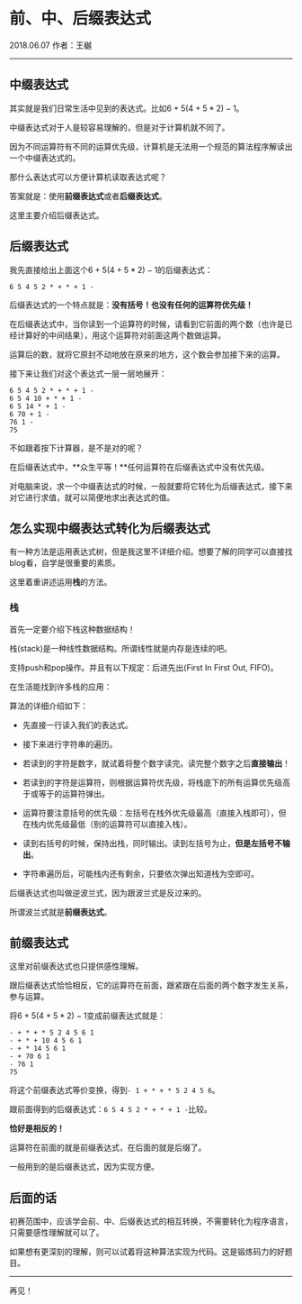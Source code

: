 # 前、中、后缀表达式

2018.06.07  作者：王樾

---

## 中缀表达式

其实就是我们日常生活中见到的表达式。比如$6+5(4+5*2)-1$。

中缀表达式对于人是较容易理解的，但是对于计算机就不同了。

因为不同运算符有不同的运算优先级，计算机是无法用一个规范的算法程序解读出一个中缀表达式的。

那什么表达式可以方便计算机读取表达式呢？

答案就是：使用**前缀表达式**或者**后缀表达式**。

这里主要介绍后缀表达式。

## 后缀表达式

我先直接给出上面这个$6+5(4+5*2)-1$的后缀表达式：

`6 5 4 5 2 * + * + 1 -`

后缀表达式的一个特点就是：**没有括号！也没有任何的运算符优先级！**

在后缀表达式中，当你读到一个运算符的时候，请看到它前面的两个数（也许是已经计算好的中间结果），用这个运算符对前面这两个数做运算。

运算后的数，就将它原封不动地放在原来的地方，这个数会参加接下来的运算。

接下来让我们对这个表达式一层一层地展开：

```
6 5 4 5 2 * + * + 1 -
6 5 4 10 + * + 1 -
6 5 14 * + 1 -
6 70 + 1 -
76 1 -
75
```

不如跟着按下计算器，是不是对的呢？

在后缀表达式中，**众生平等！**任何运算符在后缀表达式中没有优先级。

对电脑来说，求一个中缀表达式的时候，一般就要将它转化为后缀表达式，接下来对它进行求值，就可以简便地求出表达式的值。

## 怎么实现中缀表达式转化为后缀表达式

有一种方法是运用表达式树，但是我这里不详细介绍。想要了解的同学可以直接找blog看，自学是很重要的素质。

这里着重讲述运用**栈**的方法。

### 栈

首先一定要介绍下栈这种数据结构！

栈(stack)是一种线性数据结构。所谓线性就是内存是连续的吧。

支持push和pop操作。并且有以下规定：后进先出(First In First Out, FIFO)。

在生活能找到许多栈的应用：

算法的详细介绍如下：

- 先直接一行读入我们的表达式。

-  接下来进行字符串的遍历。

- 若读到的字符是数字，就试着将整个数字读完。读完整个数字之后**直接输出**！

- 若读到的字符是运算符，则根据运算符优先级，将栈底下的所有运算优先级高于或等于的运算符弹出。

- 运算符要注意括号的优先级：左括号在栈外优先级最高（直接入栈即可），但在栈内优先级最低（别的运算符可以直接入栈）。

- 读到右括号的时候，保持出栈，同时输出。读到左括号为止，**但是左括号不输出**。

- 字符串遍历后，可能栈内还有剩余，只要依次弹出知道栈为空即可。

后缀表达式也叫做逆波兰式，因为跟波兰式是反过来的。

所谓波兰式就是**前缀表达式**。

## 前缀表达式

这里对前缀表达式也只提供感性理解。

跟后缀表达式恰恰相反，它的运算符在前面，跟紧跟在后面的两个数字发生关系，参与运算。

将$6+5(4+5*2)-1$变成前缀表达式就是：

```
- + * + * 5 2 4 5 6 1
- + * + 10 4 5 6 1
- + * 14 5 6 1
- + 70 6 1
- 76 1
75
```

将这个前缀表达式等价变换，得到`- 1 + * + * 5 2 4 5 6`。

跟前面得到的后缀表达式：`6 5 4 5 2 * + * + 1 -`比较。

**恰好是相反的！**

运算符在前面的就是前缀表达式，在后面的就是后缀了。

一般用到的是后缀表达式，因为实现方便。

## 后面的话

初赛范围中，应该学会前、中、后缀表达式的相互转换，不需要转化为程序语言，只需要感性理解就可以了。

如果想有更深刻的理解，则可以试着将这种算法实现为代码。这是锻炼码力的好题目。

---

再见！